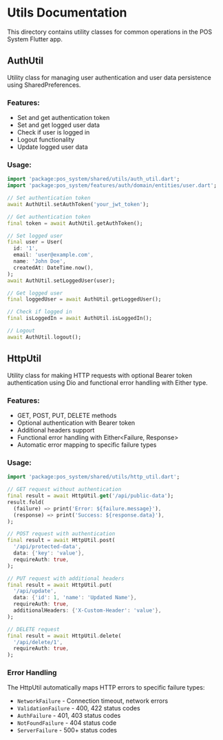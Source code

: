# Utils Documentation

This directory contains utility classes for common operations in the POS System Flutter app.

## AuthUtil

Utility class for managing user authentication and user data persistence using SharedPreferences.

### Features:
- Set and get authentication token
- Set and get logged user data
- Check if user is logged in
- Logout functionality
- Update logged user data

### Usage:

```dart
import 'package:pos_system/shared/utils/auth_util.dart';
import 'package:pos_system/features/auth/domain/entities/user.dart';

// Set authentication token
await AuthUtil.setAuthToken('your_jwt_token');

// Get authentication token
final token = await AuthUtil.getAuthToken();

// Set logged user
final user = User(
  id: '1',
  email: 'user@example.com',
  name: 'John Doe',
  createdAt: DateTime.now(),
);
await AuthUtil.setLoggedUser(user);

// Get logged user
final loggedUser = await AuthUtil.getLoggedUser();

// Check if logged in
final isLoggedIn = await AuthUtil.isLoggedIn();

// Logout
await AuthUtil.logout();
```

## HttpUtil

Utility class for making HTTP requests with optional Bearer token authentication using Dio and functional error handling with Either type.

### Features:
- GET, POST, PUT, DELETE methods
- Optional authentication with Bearer token
- Additional headers support
- Functional error handling with Either<Failure, Response>
- Automatic error mapping to specific failure types

### Usage:

```dart
import 'package:pos_system/shared/utils/http_util.dart';

// GET request without authentication
final result = await HttpUtil.get('/api/public-data');
result.fold(
  (failure) => print('Error: ${failure.message}'),
  (response) => print('Success: ${response.data}'),
);

// POST request with authentication
final result = await HttpUtil.post(
  '/api/protected-data',
  data: {'key': 'value'},
  requireAuth: true,
);

// PUT request with additional headers
final result = await HttpUtil.put(
  '/api/update',
  data: {'id': 1, 'name': 'Updated Name'},
  requireAuth: true,
  additionalHeaders: {'X-Custom-Header': 'value'},
);

// DELETE request
final result = await HttpUtil.delete(
  '/api/delete/1',
  requireAuth: true,
);
```

### Error Handling

The HttpUtil automatically maps HTTP errors to specific failure types:
- `NetworkFailure` - Connection timeout, network errors
- `ValidationFailure` - 400, 422 status codes
- `AuthFailure` - 401, 403 status codes
- `NotFoundFailure` - 404 status code
- `ServerFailure` - 500+ status codes